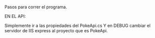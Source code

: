 Pasos para correr el programa. 

EN EL API: 

Simplemente ir a las propiedades del PokeApi.cs Y en DEBUG cambiar el servidor de IIS express al proyecto que es PokeApi. 
